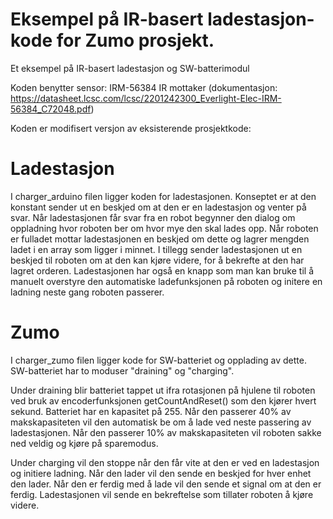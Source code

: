 # Eksempel på IR-basert ladestasjon-kode for Zumo prosjekt.
Et eksempel på IR-basert ladestasjon og SW-batterimodul

Koden benytter sensor: IRM-56384 IR mottaker (dokumentasjon: https://datasheet.lcsc.com/lcsc/2201242300_Everlight-Elec-IRM-56384_C72048.pdf)

Koden er modifisert versjon av eksisterende prosjektkode:

# Ladestasjon
I charger_arduino filen ligger koden for ladestasjonen. Konseptet er at den konstant sender ut en beskjed om at den er en ladestasjon og venter på svar.
  Når ladestasjonen får svar fra en robot begynner den dialog om oppladning hvor roboten ber om hvor mye den skal lades opp.
  Når roboten er fulladet mottar ladestasjonen en beskjed om dette og lagrer mengden ladet i en array som ligger i minnet.
  I tillegg sender ladestasjonen ut en beskjed til roboten om at den kan kjøre videre, for å bekrefte at den har lagret orderen.
  Ladestasjonen har også en knapp som man kan bruke til å manuelt overstyre den automatiske ladefunksjonen på roboten og initere en ladning neste gang roboten passerer.


# Zumo
I charger_zumo filen ligger kode for SW-batteriet og opplading av dette. 
  SW-batteriet har to moduser "draining" og "charging". 
  
  Under draining blir batteriet tappet ut ifra rotasjonen på hjulene til roboten ved bruk av encoderfunksjonen getCountAndReset() som den kjører hvert sekund. 
  Batteriet har en kapasitet på 255. Når den passerer 40% av makskapasiteten vil den automatisk be om å lade ved neste passering av ladestasjonen. 
  Når den passerer 10% av makskapasiteten vil roboten sakke ned veldig og kjøre på sparemodus.
  
  Under charging vil den stoppe når den får vite at den er ved en ladestasjon og initiere ladning.
  Når den lader vil den sende en beskjed for hver enhet den lader.
  Når den er ferdig med å lade vil den sende et signal om at den er ferdig. Ladestasjonen vil sende en bekreftelse som tillater roboten å kjøre videre.
